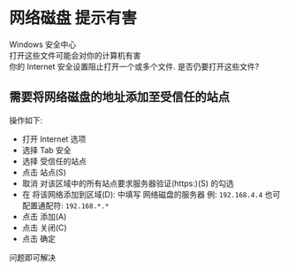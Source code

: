 # 网络磁盘 提示有害

Windows 安全中心  
打开这些文件可能会对你的计算机有害  
你的 Internet 安全设置阻止打开一个或多个文件. 是否仍要打开这些文件?

## 需要将网络磁盘的地址添加至受信任的站点

操作如下:

- 打开 Internet 选项
- 选择 Tab 安全
- 选择 受信任的站点
- 点击 站点(S)
- 取消 对该区域中的所有站点要求服务器验证(https:)(S) 的勾选
- 在 将该网络添加到区域(D): 中填写 网络磁盘的服务器 例: `192.168.4.4`  也可配置通配符: `192.168.*.*`
- 点击 添加(A)
- 点击 关闭(C)
- 点击 确定

问题即可解决